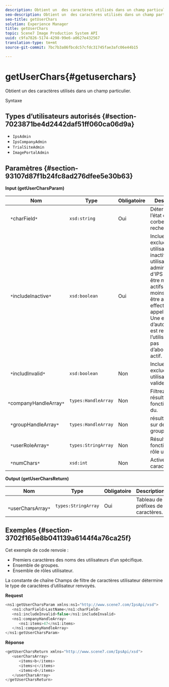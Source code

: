 ```yaml
---
description: Obtient un  des caractères utilisés dans un champ particulier.
seo-description: Obtient un  des caractères utilisés dans un champ particulier.
seo-title: getUserChars
solution: Experience Manager
title: getUserChars
topic: Scene7 Image Production System API
uuid: c9fa7826-5174-4298-99e6-a0627e432567
translation-type: tm+mt
source-git-commit: 7bc7b3a86fbcdc57cfdc31745fae3afc06e44b15

---
```



# getUserChars{#getuserchars}

Obtient un  des caractères utilisés dans un champ particulier.

Syntaxe

## Types d’utilisateurs autorisés {#section-7023871be4d2442daf51ff060ca06d9a}

* `IpsAdmin`
* `IpsCompanyAdmin`
* `TrialSiteAdmin`
* `ImagePortalAdmin`

## Paramètres {#section-93107d87f1b24fc8ad276dfee5e30b63}

**Input (getUserCharsParam)**

| Nom | Type | Obligatoire | Description |
|---|---|---|---|
| ` *`charField`*` | `xsd:string` | Oui | Détermine l’état de la corbeille à rechercher. |
| ` *`includeInactive`*` | `xsd:boolean` | Oui | Incluez ou excluez les utilisateurs inactifs. Les utilisateurs non administrateurs d&#39;IPS doivent être membres actifs d&#39;au moins un  pour être autorisés à effectuer des appels d&#39;API. Une erreur d’autorisation est renvoyée si l’utilisateur n’a pas d’abonnement  actif. |
| ` *`includInvalid`*` | `xsd:boolean` | Non | Incluez ou excluez des utilisateurs non valides. |
| ` *`companyHandleArray`*` | `types:HandleArray` | Non | Filtrez les résultats en fonction des  du. |
| ` *`groupHandleArray`*` | `types:HandleArray` | Non |  résultats basés sur des groupes. |
| ` *`userRoleArray`*` | `types:StringArray` | Non | Résultats  en fonction du rôle utilisateur. |
| ` *`numChars`*` | `xsd:int` | Non | Activez >1 caractère. |

**Output (getUserCharsReturn)**

| Nom | Type | Obligatoire | Description |
|---|---|---|---|
| ` *`userCharsArray`*` | `types:StringArray` | Oui | Tableau de préfixes de caractères. |

## Exemples {#section-3702f165e8b041139a6144f4a76ca25f}

Cet exemple de code renvoie :

* Premiers caractères des noms des utilisateurs d’un  spécifique.
* Ensemble de groupes.
* Ensemble de rôles utilisateur.

La constante de chaîne Champs de filtre de caractères utilisateur détermine le type de caractères d’utilisateur renvoyés.

**Request**

```java
<ns1:getUserCharsParam xmlns:ns1="http://www.scene7.com/IpsApi/xsd">
   <ns1:charField>LastName</ns1:charField>
   <ns1:includeInvalid>false</ns1:includeInvalid>
   <ns1:companyHandleArray>
      <ns1:items>47</ns1:items>
   </ns1:companyHandleArray>
</ns1:getUserCharsParam>
```

**Réponse**

```java
<getUserCharsReturn xmlns="http://www.scene7.com/IpsApi/xsd">
   <userCharsArray>
      <items>b</items>
      <items>c</items>
      <items>d</items>
   </userCharsArray>
</getUserCharsReturn>
```

